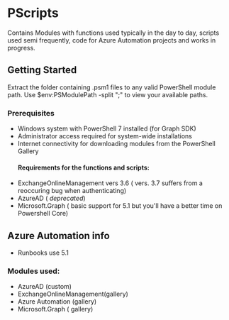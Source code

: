 # PScripts

Contains Modules with functions used typically in the day to day, scripts used semi frequently, code for Azure Automation projects and
works in progress.



## Getting Started

Extract the folder containing .psm1 files to any valid PowerShell module path. Use $env:PSModulePath -split ";" to view your available paths.

### Prerequisites
* Windows system with PowerShell 7 installed (for Graph SDK)
* Administrator access required for system-wide installations
* Internet connectivity for downloading modules from the PowerShell Gallery
  #### Requirements for the functions and scripts:
* ExchangeOnlineManagement vers 3.6 ( vers. 3.7 suffers from a reoccuring bug when authenticating)
* AzureAD ( *deprecated*)
* Microsoft.Graph ( basic support for 5.1 but you'll have a better time on Powershell Core)

## Azure Automation info
* Runbooks use 5.1 
### Modules used:
* AzureAD (custom)
* ExchangeOnlineManagement(gallery)
* Azure Automation (gallery)
* Microsoft.Graph ( gallery)
